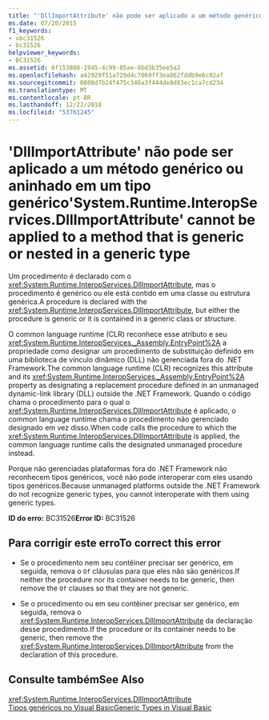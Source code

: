 ```yaml
---
title: "'DllImportAttribute' não pode ser aplicado a um método genérico ou aninhado em um tipo genérico"
ms.date: 07/20/2015
f1_keywords:
- vbc31526
- bc31526
helpviewer_keywords:
- BC31526
ms.assetid: 6f153808-1945-4c99-85ae-8bd3b35ee5a2
ms.openlocfilehash: a42929f51a729d4c7069ff3ea862fddb9e6c02af
ms.sourcegitcommit: 0888d7b24f475c346a3f444de8d83ec1ca7cd234
ms.translationtype: MT
ms.contentlocale: pt-BR
ms.lasthandoff: 12/22/2018
ms.locfileid: "53761245"
---
```

# <a name="systemruntimeinteropservicesdllimportattribute-cannot-be-applied-to-a-method-that-is-generic-or-nested-in-a-generic-type"></a><span data-ttu-id="2309a-102">'DllImportAttribute' não pode ser aplicado a um método genérico ou aninhado em um tipo genérico</span><span class="sxs-lookup"><span data-stu-id="2309a-102">'System.Runtime.InteropServices.DllImportAttribute' cannot be applied to a method that is generic or nested in a generic type</span></span>
<span data-ttu-id="2309a-103">Um procedimento é declarado com o <xref:System.Runtime.InteropServices.DllImportAttribute>, mas o procedimento é genérico ou ele está contido em uma classe ou estrutura genérica.</span><span class="sxs-lookup"><span data-stu-id="2309a-103">A procedure is declared with the <xref:System.Runtime.InteropServices.DllImportAttribute>, but either the procedure is generic or it is contained in a generic class or structure.</span></span>  
  
 <span data-ttu-id="2309a-104">O common language runtime (CLR) reconhece esse atributo e seu <xref:System.Runtime.InteropServices._Assembly.EntryPoint%2A> a propriedade como designar um procedimento de substituição definido em uma biblioteca de vínculo dinâmico (DLL) não gerenciada fora do .NET Framework.</span><span class="sxs-lookup"><span data-stu-id="2309a-104">The common language runtime (CLR) recognizes this attribute and its <xref:System.Runtime.InteropServices._Assembly.EntryPoint%2A> property as designating a replacement procedure defined in an unmanaged dynamic-link library (DLL) outside the .NET Framework.</span></span> <span data-ttu-id="2309a-105">Quando o código chama o procedimento para o qual o <xref:System.Runtime.InteropServices.DllImportAttribute> é aplicado, o common language runtime chama o procedimento não gerenciado designado em vez disso.</span><span class="sxs-lookup"><span data-stu-id="2309a-105">When code calls the procedure to which the <xref:System.Runtime.InteropServices.DllImportAttribute> is applied, the common language runtime calls the designated unmanaged procedure instead.</span></span>  
  
 <span data-ttu-id="2309a-106">Porque não gerenciadas plataformas fora do .NET Framework não reconhecem tipos genéricos, você não pode interoperar com eles usando tipos genéricos.</span><span class="sxs-lookup"><span data-stu-id="2309a-106">Because unmanaged platforms outside the .NET Framework do not recognize generic types, you cannot interoperate with them using generic types.</span></span>  
  
 <span data-ttu-id="2309a-107">**ID do erro:** BC31526</span><span class="sxs-lookup"><span data-stu-id="2309a-107">**Error ID:** BC31526</span></span>  
  
## <a name="to-correct-this-error"></a><span data-ttu-id="2309a-108">Para corrigir este erro</span><span class="sxs-lookup"><span data-stu-id="2309a-108">To correct this error</span></span>  
  
-   <span data-ttu-id="2309a-109">Se o procedimento nem seu contêiner precisar ser genérico, em seguida, remova o `Of` cláusulas para que eles não são genéricos.</span><span class="sxs-lookup"><span data-stu-id="2309a-109">If neither the procedure nor its container needs to be generic, then remove the `Of` clauses so that they are not generic.</span></span>  
  
-   <span data-ttu-id="2309a-110">Se o procedimento ou em seu contêiner precisar ser genérico, em seguida, remova o <xref:System.Runtime.InteropServices.DllImportAttribute> da declaração desse procedimento.</span><span class="sxs-lookup"><span data-stu-id="2309a-110">If the procedure or its container needs to be generic, then remove the <xref:System.Runtime.InteropServices.DllImportAttribute> from the declaration of this procedure.</span></span>  
  
## <a name="see-also"></a><span data-ttu-id="2309a-111">Consulte também</span><span class="sxs-lookup"><span data-stu-id="2309a-111">See Also</span></span>  
 <xref:System.Runtime.InteropServices.DllImportAttribute>  
 [<span data-ttu-id="2309a-112">Tipos genéricos no Visual Basic</span><span class="sxs-lookup"><span data-stu-id="2309a-112">Generic Types in Visual Basic</span></span>](../../visual-basic/programming-guide/language-features/data-types/generic-types.md)
